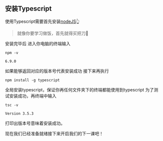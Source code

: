 ## 安装Typescript
使用Typescript需要首先安装[nodeJS](https://nodejs.org/en/)👆
> 就像你要学习做饭，首先就得买把刀🔪

安装完毕后
进入你电脑的终端输入
```
npm -v

6.9.0
```
如果能够返回对应的版本号代表安装成功
接下来再执行
```
npm install -g typescript
```
全局安装typescript，保证你再任何文件夹下的终端都能使用到typescript
为了测试安装成功，再终端中输入
```
tsc -v 

Version 3.5.3
```
打印出版本号意味着安装成功。

现在我们已经准备就绪接下来开启我们的下一课吧！